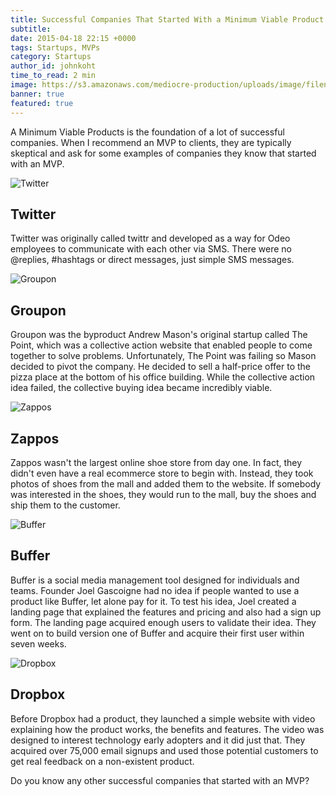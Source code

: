 ```yaml
---
title: Successful Companies That Started With a Minimum Viable Product
subtitle:
date: 2015-04-18 22:15 +0000
tags: Startups, MVPs
category: Startups
author_id: johnkoht
time_to_read: 2 min
image: https://s3.amazonaws.com/mediocre-production/uploads/image/filename/16/TWITTER-LOGO1-AZ1.jpg
banner: true
featured: true
---
```


A Minimum Viable Products is the foundation of a lot of successful companies. When I recommend an MVP to clients, they are typically skeptical and ask for some examples of companies they know that started with an MVP.

![Twitter](https://s3.amazonaws.com/mediocre-production/uploads/image/filename/16/large_TWITTER-LOGO1-AZ1.jpg)

## Twitter
Twitter was originally called twittr and developed as a way for Odeo employees to communicate with each other via SMS. There were no @replies, #hashtags or direct messages, just simple SMS messages.

![Groupon](https://s3.amazonaws.com/mediocre-production/uploads/image/filename/14/large_earns_groupon-e1419910028315.jpg)

## Groupon
Groupon was the byproduct Andrew Mason's original startup called The Point, which was a collective action website that enabled people to come together to solve problems. Unfortunately, The Point was failing so Mason decided to pivot the company. He decided to sell a half-price offer to the pizza place at the bottom of his office building. While the collective action idea failed, the collective buying idea became incredibly viable. 

![Zappos](https://s3.amazonaws.com/mediocre-production/uploads/image/filename/17/large_zappos2.jpg)

## Zappos
Zappos wasn't the largest online shoe store from day one. In fact, they didn't even have a real ecommerce store to begin with. Instead, they took photos of shoes from the mall and added them to the website. If somebody was interested in the shoes, they would run to the mall, buy the shoes and ship them to the customer.

![Buffer](http://f.cl.ly/items/450y3g301G2C12191g1I/Buffer-MVP-2.png)

## Buffer
Buffer is a social media management tool designed for individuals and teams. Founder Joel Gascoigne had no idea if people wanted to use a product like Buffer, let alone pay for it. To test his idea, Joel created a landing page that explained the features and pricing and also had a sign up form. The landing page acquired enough users to validate their idea. They went on to build version one of Buffer and acquire their first user within seven weeks.

![Dropbox](https://s3.amazonaws.com/mediocre-production/uploads/image/filename/15/Dropbox-Pro-Logo.png)

## Dropbox
Before Dropbox had a product, they launched a simple website with video explaining how the product works, the benefits and features. The video was designed to interest technology early adopters and it did just that. They acquired over 75,000 email signups and used those potential customers to get real feedback on a non-existent product.

Do you know any other successful companies that started with an MVP?







